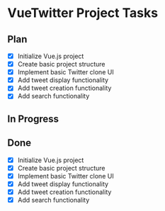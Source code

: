 # VueTwitter Project Tasks

## Plan
- [x] Initialize Vue.js project
- [x] Create basic project structure
- [x] Implement basic Twitter clone UI
- [x] Add tweet display functionality
- [x] Add tweet creation functionality
- [x] Add search functionality

## In Progress

## Done
- [x] Initialize Vue.js project
- [x] Create basic project structure
- [x] Implement basic Twitter clone UI
- [x] Add tweet display functionality
- [x] Add tweet creation functionality
- [x] Add search functionality
